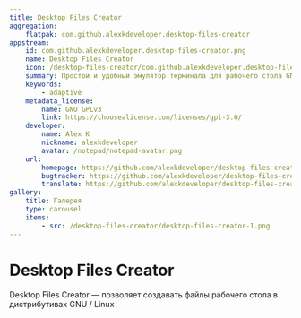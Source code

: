 ```yaml
---
title: Desktop Files Creator
aggregation:
    flatpak: com.github.alexkdeveloper.desktop-files-creator
appstream:
    id: com.github.alexkdeveloper.desktop-files-creator.png
    name: Desktop Files Creator
    icon: /desktop-files-creator/com.github.alexkdeveloper.desktop-files-creator.png
    summary: Простой и удобный эмулятор терминала для рабочего стола GNOME.
    keywords:
        - adaptive
    metadata_license:
        name: GNU GPLv3
        link: https://choosealicense.com/licenses/gpl-3.0/
    developer:
        name: Alex K 
        nickname: alexkdeveloper
        avatar: /notepad/notepad-avatar.png
    url: 
        homepage: https://github.com/alexkdeveloper/desktop-files-creator
        bugtracker: https://github.com/alexkdeveloper/desktop-files-creator/issues
        translate: https://github.com/alexkdeveloper/desktop-files-creator/tree/main/po
gallery: 
    title: Галерея
    type: carousel
    items: 
        - src: /desktop-files-creator/desktop-files-creator-1.png
---
```


# Desktop Files Creator

Desktop Files Creator — позволяет создавать файлы рабочего стола в дистрибутивах GNU / Linux

<AGWGallery />

<!--@include: @apps/_parts/install/content-flatpak.md-->

